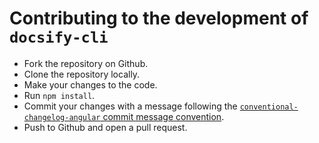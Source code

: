 # Contributing to the development of `docsify-cli`

- Fork the repository on Github.
- Clone the repository locally.
- Make your changes to the code.
- Run `npm install`.
- Commit your changes with a message following the [`conventional-changelog-angular` commit message convention](https://github.com/conventional-changelog/conventional-changelog/blob/master/packages/conventional-changelog-angular/convention.md).
- Push to Github and open a pull request.
